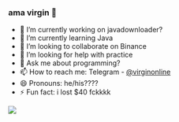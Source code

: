 ### ama virgin 👋



- 🔭 I’m currently working on javadownloader?
- 🌱 I’m currently learning Java
- 👯 I’m looking to collaborate on Binance
- 🤔 I’m looking for help with practice
- 💬 Ask me about programming?
- 📫 How to reach me: Telegram - [@virginonline](https://t.me/virginonline)
- 😄 Pronouns: he/his????
- ⚡ Fun fact: i lost $40 fckkkk

<img src = "https://github-readme-stats.vercel.app/api?username=virginonline&show_icons=true&theme=dark">


